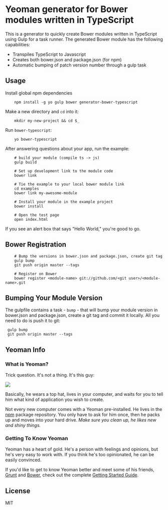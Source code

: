 # Yeoman generator for Bower modules written in TypeScript

This is a generator to quickly create Bower modules written in TypeScript using Gulp for a task runner.  The generated Bower module has the following capabilities:

* Transpiles TypeScript to Javascript
* Creates both bower.json and package.json (for npm)
* Automatic bumping of patch version number through a gulp task


## Usage

Install global npm dependencies

        npm install -g yo gulp bower generator-bower-typescript

Make a new directory and `cd` into it:

        mkdir my-new-project && cd $_

Run `bower-typescript`:

        yo bower-typescript

After answering questions about your app, run the example:

        # build your module (compile ts -> js)
        gulp build

        # Set up development link to the module code
        bower link

        # Tie the example to your local bower module link
        cd examples
        bower link my-awesome-module

        # Install your module in the example project
        bower install

        # Open the test page
        open index.html

If you see an alert box that says "Hello World," you're good to go.


## Bower Registration

        # Bump the versions in bower.json and package.json, create git tag
        gulp bump
        git push origin master --tags

        # Register on Bower
        bower register <module-name> git://github.com/<git user>/<module-name>.git

## Bumping Your Module Version

The gulpfile contains a task - `bump` - that will bump your module version in bower.json and package.json, create a git tag and commit it locally.  All you need to do is push it to git:

     gulp bump
     git push origin master --tags

## Yeoman Info

### What is Yeoman?

Trick question. It's not a thing. It's this guy:

![](http://i.imgur.com/JHaAlBJ.png)

Basically, he wears a top hat, lives in your computer, and waits for you to tell him what kind of application you wish to create.

Not every new computer comes with a Yeoman pre-installed. He lives in the [npm](https://npmjs.org) package repository. You only have to ask for him once, then he packs up and moves into your hard drive. *Make sure you clean up, he likes new and shiny things.*


### Getting To Know Yeoman

Yeoman has a heart of gold. He's a person with feelings and opinions, but he's very easy to work with. If you think he's too opinionated, he can be easily convinced.

If you'd like to get to know Yeoman better and meet some of his friends, [Grunt](http://gruntjs.com) and [Bower](http://bower.io), check out the complete [Getting Started Guide](https://github.com/yeoman/yeoman/wiki/Getting-Started).

## License

MIT
